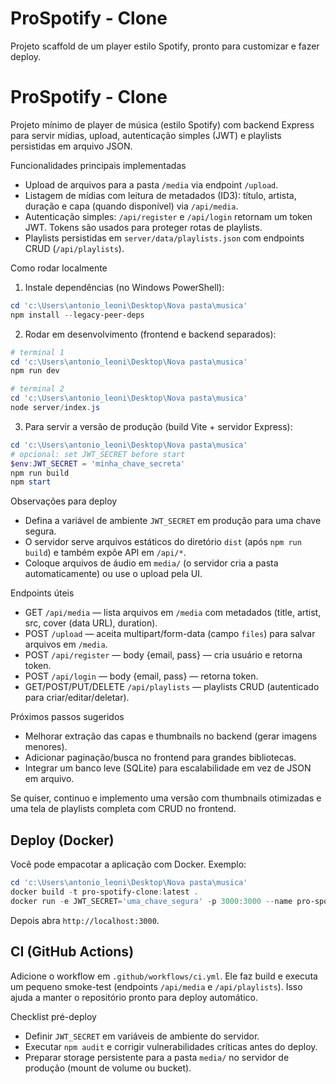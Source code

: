 # ProSpotify - Clone

Projeto scaffold de um player estilo Spotify, pronto para customizar e fazer deploy.

# ProSpotify - Clone

Projeto mínimo de player de música (estilo Spotify) com backend Express para servir mídias, upload, autenticação simples (JWT) e playlists persistidas em arquivo JSON.

Funcionalidades principais implementadas
- Upload de arquivos para a pasta `/media` via endpoint `/upload`.
- Listagem de mídias com leitura de metadados (ID3): título, artista, duração e capa (quando disponível) via `/api/media`.
- Autenticação simples: `/api/register` e `/api/login` retornam um token JWT. Tokens são usados para proteger rotas de playlists.
- Playlists persistidas em `server/data/playlists.json` com endpoints CRUD (`/api/playlists`).

Como rodar localmente

1. Instale dependências (no Windows PowerShell):

```powershell
cd 'c:\Users\antonio_leoni\Desktop\Nova pasta\musica'
npm install --legacy-peer-deps
```

2. Rodar em desenvolvimento (frontend e backend separados):

```powershell
# terminal 1
cd 'c:\Users\antonio_leoni\Desktop\Nova pasta\musica'
npm run dev

# terminal 2
cd 'c:\Users\antonio_leoni\Desktop\Nova pasta\musica'
node server/index.js
```

3. Para servir a versão de produção (build Vite + servidor Express):

```powershell
cd 'c:\Users\antonio_leoni\Desktop\Nova pasta\musica'
# opcional: set JWT_SECRET before start
$env:JWT_SECRET = 'minha_chave_secreta'
npm run build
npm start
```

Observações para deploy
- Defina a variável de ambiente `JWT_SECRET` em produção para uma chave segura.
- O servidor serve arquivos estáticos do diretório `dist` (após `npm run build`) e também expõe API em `/api/*`.
- Coloque arquivos de áudio em `media/` (o servidor cria a pasta automaticamente) ou use o upload pela UI.

Endpoints úteis
- GET `/api/media` — lista arquivos em `/media` com metadados (title, artist, src, cover (data URL), duration).
- POST `/upload` — aceita multipart/form-data (campo `files`) para salvar arquivos em `/media`.
- POST `/api/register` — body {email, pass} — cria usuário e retorna token.
- POST `/api/login` — body {email, pass} — retorna token.
- GET/POST/PUT/DELETE `/api/playlists` — playlists CRUD (autenticado para criar/editar/deletar).

Próximos passos sugeridos
- Melhorar extração das capas e thumbnails no backend (gerar imagens menores).
- Adicionar paginação/busca no frontend para grandes bibliotecas.
- Integrar um banco leve (SQLite) para escalabilidade em vez de JSON em arquivo.

Se quiser, continuo e implemento uma versão com thumbnails otimizadas e uma tela de playlists completa com CRUD no frontend.

Deploy (Docker)
---------------

Você pode empacotar a aplicação com Docker. Exemplo:

```powershell
cd 'c:\Users\antonio_leoni\Desktop\Nova pasta\musica'
docker build -t pro-spotify-clone:latest .
docker run -e JWT_SECRET='uma_chave_segura' -p 3000:3000 --name pro-spotify pro-spotify-clone:latest
```

Depois abra `http://localhost:3000`.

CI (GitHub Actions)
---------------------

Adicione o workflow em `.github/workflows/ci.yml`. Ele faz build e executa um pequeno smoke-test (endpoints `/api/media` e `/api/playlists`). Isso ajuda a manter o repositório pronto para deploy automático.

Checklist pré-deploy
- Definir `JWT_SECRET` em variáveis de ambiente do servidor.
- Executar `npm audit` e corrigir vulnerabilidades críticas antes do deploy.
- Preparar storage persistente para a pasta `media/` no servidor de produção (mount de volume ou bucket).


